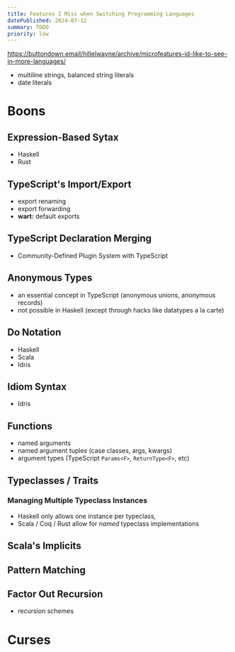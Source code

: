 ```yaml
---
title: Features I Miss when Switching Programming Languages
datePublished: 2024-07-12
summary: TODO
priority: low
---
```


https://buttondown.email/hillelwayne/archive/microfeatures-id-like-to-see-in-more-languages/

* multiline strings, balanced string literals
* date literals


# Boons

## Expression-Based Sytax

* Haskell
* Rust

## TypeScript's Import/Export

* export renaming
* export forwarding
* **wart:** default exports

## TypeScript Declaration Merging

* Community-Defined Plugin System with TypeScript

## Anonymous Types

* an essential concept in TypeScript (anonymous unions, anonymous records)
* not possible in Haskell (except through hacks like datatypes a la carte)

## Do Notation

* Haskell
* Scala
* Idris

## Idiom Syntax

* Idris

## Functions

* named arguments
* named argument tuples (case classes, args, kwargs)
* argument types (TypeScript `Params<F>`, `ReturnType<F>`, etc)

## Typeclasses / Traits

### Managing Multiple Typeclass Instances

* Haskell only allows one instance per typeclass,
* Scala / Coq / Rust allow for _named_ typeclass implementations

## Scala's Implicits

## Pattern Matching

## Factor Out Recursion

* recursion schemes

# Curses